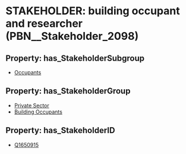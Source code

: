 # STAKEHOLDER: __building occupant and researcher__ (PBN__Stakeholder_2098)

## Property: has_StakeholderSubgroup

* [Occupants](PBN__StakeholderSubgroup_55)

## Property: has_StakeholderGroup

* [Private Sector](PBN__StakeholderGroup_5)
* [Building Occupants](PBN__StakeholderGroup_11)

## Property: has_StakeholderID

* [Q1650915](Q1650915)

